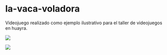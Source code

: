 la-vaca-voladora
================

Videojuego realizado como ejemplo ilustrativo para el taller de videojuegos en huayra.


![](https://raw.github.com/hugoruscitti/la-vaca-voladora/master/screenshots/idea.png)

![](https://raw.github.com/hugoruscitti/la-vaca-voladora/master/screenshots/captura.png)

